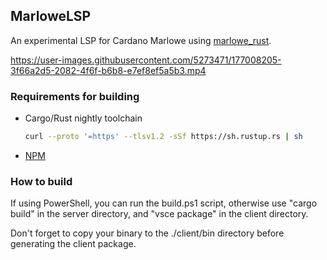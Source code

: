 ## MarloweLSP

An experimental LSP for Cardano Marlowe using [marlowe_rust](https://github.com/OlofBlomqvist/marlowe_rust).

https://user-images.githubusercontent.com/5273471/177008205-3f66a2d5-2082-4f6f-b6b8-e7ef8ef5a5b3.mp4

### Requirements for building

* Cargo/Rust nightly toolchain
   ```bash
   curl --proto '=https' --tlsv1.2 -sSf https://sh.rustup.rs | sh
   ```

* [NPM](https://www.npmjs.com/)

### How to build

If using PowerShell, you can run the build.ps1 script,
otherwise use "cargo build" in the server directory,
and "vsce package" in the client directory.

Don't forget to copy your binary to the ./client/bin directory before generating the client package.






